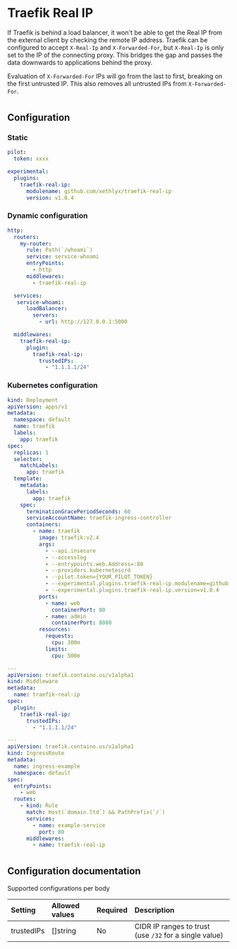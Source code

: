 # Traefik Real IP

If Traefik is behind a load balancer, it won't be able to get the Real IP from the external client by checking the remote IP address. Traefik can be configured to accept `X-Real-Ip` and `X-Forwarded-For`, but `X-Real-Ip` is only set to the IP of the connecting proxy. This bridges the gap and passes the data downwards to applications behind the proxy.

Evaluation of `X-Forwarded-For` IPs will go from the last to first, breaking on the first untrusted IP. This also removes all untrusted IPs from `X-Forwarded-For`.

#
## Configuration

### Static

```yaml
pilot:
  token: xxxx

experimental:
  plugins:
    traefik-real-ip:
      modulename: github.com/xethlyx/traefik-real-ip
      version: v1.0.4
```

### Dynamic configuration

```yaml
http:
  routers:
    my-router:
      rule: Path(`/whoami`)
      service: service-whoami
      entryPoints:
        - http
      middlewares:
        - traefik-real-ip

  services:
   service-whoami:
      loadBalancer:
        servers:
          - url: http://127.0.0.1:5000

  middlewares:
    traefik-real-ip:
      plugin:
        traefik-real-ip:
          trustedIPs:
            - "1.1.1.1/24"
```

### Kubernetes configuration

```yaml
kind: Deployment
apiVersion: apps/v1
metadata:
  namespace: default
  name: traefik
  labels:
    app: traefik
spec:
  replicas: 1
  selector:
    matchLabels:
      app: traefik
  template:
    metadata:
      labels:
        app: traefik
    spec:
      terminationGracePeriodSeconds: 60
      serviceAccountName: traefik-ingress-controller
      containers:
        - name: traefik
          image: traefik:v2.4
          args:
            - --api.insecure
            - --accesslog
            - --entrypoints.web.Address=:80
            - --providers.kubernetescrd
            - --pilot.token={YOUR_PILOT_TOKEN}
            - --experimental.plugins.traefik-real-ip.modulename=github.com/xethlyx/traefik-real-ip
            - --experimental.plugins.traefik-real-ip.version=v1.0.4
          ports:
            - name: web
              containerPort: 80
            - name: admin
              containerPort: 8080
          resources:
            requests:
              cpu: 300m
            limits:
              cpu: 500m

---
apiVersion: traefik.containo.us/v1alpha1
kind: Middleware
metadata:
  name: traefik-real-ip
spec:
  plugin:
    traefik-real-ip:
      trustedIPs:
        - "1.1.1.1/24"

---
apiVersion: traefik.containo.us/v1alpha1
kind: IngressRoute
metadata:
  name: ingress-example
  namespace: default
spec:
  entryPoints:
    - web
  routes:
    - kind: Rule
      match: Host(`domain.ltd`) && PathPrefix(`/`)
      services:
        - name: example-service
          port: 80
      middlewares:
        - name: traefik-real-ip
```

#
## Configuration documentation

Supported configurations per body

| Setting           | Allowed values      | Required    | Description |
| :--               | :--                 | :--         | :--         |
| trustedIPs        | []string            | No          | CIDR IP ranges to trust (use `/32` for a single value) |

#